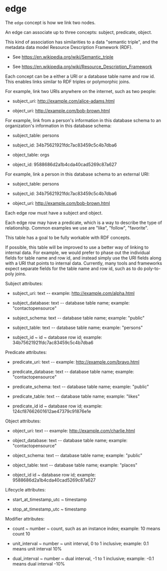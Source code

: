 # edge

The `edge` concept is how we link two nodes.

An edge can associate up to three concepts: subject, predicate, object.

This kind of association has similarities to a data "semantic triple",
and the metadata data model Resource Description Framework (RDF).

* See https://en.wikipedia.org/wiki/Semantic_triple

* See https://en.wikipedia.org/wiki/Resource_Description_Framework

Each concept can be a either a URI or a database table name and row id.
This enables links similar to RDF triples or polymorphic joins.

For example, link two URIs anywhere on the internet, such as two people:

* subject_uri: http://example.com/alice-adams.html

* object_uri: http://example.com/bob-brown.html

For example, link from a person's information in this database schema
to an organization's information in this database schema:

* subject_table: persons

* subject_id: 34b75621921fdc7ac83459c5c4b7dba6

* object_table: orgs

* object_id: 9588686d2a1b4cda40cad5269c87a627

For example, link a person in this database schema to an external URI:

* subject_table: persons

* subject_id: 34b75621921fdc7ac83459c5c4b7dba6

* object_uri: http://example.com/bob-brown.html

Each edge row must have a subject and object. 

Each edge row may have a predicate, which is a way to describe the type
of relationship. Common examples we use are "like", "follow", "favorite".

This table has a goal to be fully workable with RDF concepts.

If possible, this table will be improved to use a better way of 
linking to internal data. For example, we would prefer to phase out
the individual fields for table name and row id, and instead simply
use the URI fields along with a URI that points to internal data.
Currently, many tools and frameworks expect separate fields for
the table name and row id, such as to do poly-to-poly joins.

Subject attributes:

* subject_uri: text -- example: http://example.com/alpha.html

* subject_database: text -- database table name; example: "contactopensource"

* subject_schema: text -- database table name; example: "public"

* subject_table: text -- database table name; example: "persons"

* subject_id ~ id ~ database row id; example: 34b75621921fdc7ac83459c5c4b7dba6

Predicate attributes:

* predicate_uri: text -- example: http://example.com/bravo.html

* predicate_database: text -- database table name; example: "contactopensource"

* predicate_schema: text -- database table name; example: "public"

* predicate_table: text -- database table name; example: "likes"

* predicate_id id ~ database row id; example: 124cf87662601612ae47379c91876e1e

Object attributes:

* object_uri: text -- example: http://example.com/charlie.html

* object_database: text -- database table name; example: "contactopensource"

* object_schema: text -- database table name; example: "public"

* object_table: text -- database table name; example: "places"

* object_id id ~ database row id; example: 9588686d2a1b4cda40cad5269c87a627

Lifecycle attributes:

* start_at_timestamp_utc ~ timestamp

* stop_at_timestamp_utc ~ timestamp

Modifier attributes:

* count ~ number ~ count, such as an instance index; example: 10 means count 10

* unit_interval ~ number ~ unit interval, 0 to 1 inclusive; example: 0.1 means unit interval 10%

* dual_interval ~ number ~ dual interval, -1 to 1 inclusive; example: -0.1 means dual interval -10%
